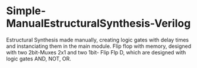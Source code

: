 # Simple-ManualEstructuralSynthesis-Verilog
Estructural Synthesis made manually, creating logic gates with delay times and instanciating them in the main module. Flip flop  with memory, designed with two 2bit-Muxes 2x1 and two 1bit- Flip Flp D, which are designed with logic gates AND, NOT, OR.
